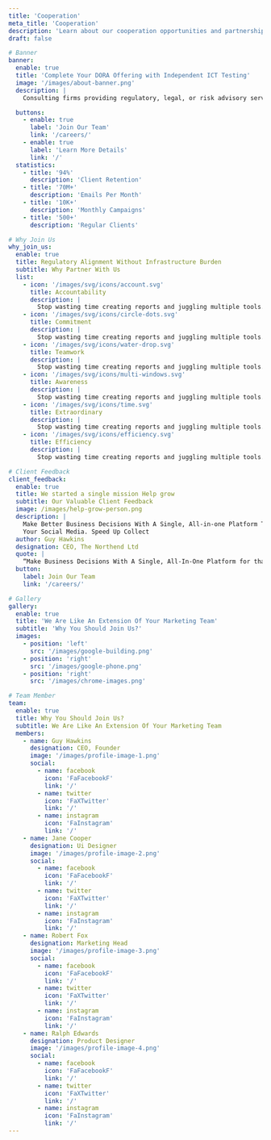```yaml
---
title: 'Cooperation'
meta_title: 'Cooperation'
description: 'Learn about our cooperation opportunities and partnerships'
draft: false

# Banner
banner:
  enable: true
  title: 'Complete Your DORA Offering with Independent ICT Testing'
  image: '/images/about-banner.png'
  description: |
    Consulting firms providing regulatory, legal, or risk advisory services under the Digital Operational Resilience Act (DORA) often face a critical gap: the technical execution of ICT testing required under Chapter IV of Regulation (EU) 2022/2554. We bridge that gap—providing fully independent, certified, and proportionate ICT testing services that integrate seamlessly into your broader DORA compliance packages.

  buttons:
    - enable: true
      label: 'Join Our Team'
      link: '/careers/'
    - enable: true
      label: 'Learn More Details'
      link: '/'
  statistics:
    - title: '94%'
      description: 'Client Retention'
    - title: '70M+'
      description: 'Emails Per Month'
    - title: '10K+'
      description: 'Monthly Campaigns'
    - title: '500+'
      description: 'Regular Clients'

# Why Join Us
why_join_us:
  enable: true
  title: Regulatory Alignment Without Infrastructure Burden
  subtitle: Why Partner With Us
  list:
    - icon: '/images/svg/icons/account.svg'
      title: Accountability
      description: |
        Stop wasting time creating reports and juggling multiple tools. We can manage your social media effectively.
    - icon: '/images/svg/icons/circle-dots.svg'
      title: Commitment
      description: |
        Stop wasting time creating reports and juggling multiple tools. We can manage your social media effectively.
    - icon: '/images/svg/icons/water-drop.svg'
      title: Teamwork
      description: |
        Stop wasting time creating reports and juggling multiple tools. We can manage your social media effectively.
    - icon: '/images/svg/icons/multi-windows.svg'
      title: Awareness
      description: |
        Stop wasting time creating reports and juggling multiple tools. We can manage your social media effectively.
    - icon: '/images/svg/icons/time.svg'
      title: Extraordinary
      description: |
        Stop wasting time creating reports and juggling multiple tools. We can manage your social media effectively.
    - icon: '/images/svg/icons/efficiency.svg'
      title: Efficiency
      description: |
        Stop wasting time creating reports and juggling multiple tools. We can manage your social media effectively.

# Client Feedback
client_feedback:
  enable: true
  title: We started a single mission Help grow
  subtitle: Our Valuable Client Feedback
  image: /images/help-grow-person.png
  description: |
    Make Better Business Decisions With A Single, All-in-one Platform That Helps You Plan, Engage, And Analyze Easily. Juggling To Between 8 Tools To Manage
    Your Social Media. Speed Up Collect
  author: Guy Hawkins
  designation: CEO, The Northend Ltd
  quote: |
    “Make Business Decisions With A Single, All-In-One Platform for that Helps you Plan, Engage, And Analyze Easily”
  button:
    label: Join Our Team
    link: '/careers/'

# Gallery
gallery:
  enable: true
  title: 'We Are Like An Extension Of Your Marketing Team'
  subtitle: 'Why You Should Join Us?'
  images:
    - position: 'left'
      src: '/images/google-building.png'
    - position: 'right'
      src: '/images/google-phone.png'
    - position: 'right'
      src: '/images/chrome-images.png'

# Team Member
team:
  enable: true
  title: Why You Should Join Us?
  subtitle: We Are Like An Extension Of Your Marketing Team
  members:
    - name: Guy Hawkins
      designation: CEO, Founder
      image: '/images/profile-image-1.png'
      social:
        - name: facebook
          icon: 'FaFacebookF'
          link: '/'
        - name: twitter
          icon: 'FaXTwitter'
          link: '/'
        - name: instagram
          icon: 'FaInstagram'
          link: '/'
    - name: Jane Cooper
      designation: Ui Designer
      image: '/images/profile-image-2.png'
      social:
        - name: facebook
          icon: 'FaFacebookF'
          link: '/'
        - name: twitter
          icon: 'FaXTwitter'
          link: '/'
        - name: instagram
          icon: 'FaInstagram'
          link: '/'
    - name: Robert Fox
      designation: Marketing Head
      image: '/images/profile-image-3.png'
      social:
        - name: facebook
          icon: 'FaFacebookF'
          link: '/'
        - name: twitter
          icon: 'FaXTwitter'
          link: '/'
        - name: instagram
          icon: 'FaInstagram'
          link: '/'
    - name: Ralph Edwards
      designation: Product Designer
      image: '/images/profile-image-4.png'
      social:
        - name: facebook
          icon: 'FaFacebookF'
          link: '/'
        - name: twitter
          icon: 'FaXTwitter'
          link: '/'
        - name: instagram
          icon: 'FaInstagram'
          link: '/'
---
```

